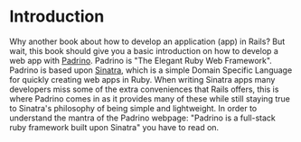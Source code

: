 # Introduction

Why another book about how to develop an application (app) in Rails? But wait, this book should give you a basic
introduction on how to develop a web app with [Padrino](http://www.padrinorb.com/ "Padrino"). Padrino is "The Elegant
Ruby Web Framework". Padrino is based upon [Sinatra](http://www.sinatrarb.com/ "Sinatra"), which is a simple Domain
Specific Language for quickly creating web apps in Ruby. When writing Sinatra apps many developers miss some of the
extra conveniences that Rails offers, this is where Padrino comes in as it provides many of these while still staying
true to Sinatra's philosophy of being simple and lightweight. In order to understand the mantra of the Padrino webpage:
"Padrino is a full-stack ruby framework built upon Sinatra" you have to read on.

